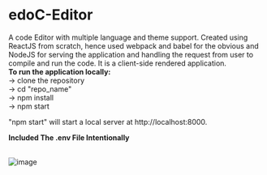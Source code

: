 # edoC-Editor
A code Editor with multiple language and theme support. Created using ReactJS from scratch, hence used webpack and babel for the obvious and NodeJS for serving the application and handling the request from user to compile and run the code. It is a client-side rendered application.
<br>
**To run the application locally:**<br>
-> clone the repository <br>
-> cd "repo_name" <br>
-> npm install<br>
-> npm start<br>

"npm start" will start a local server at http://localhost:8000.<br>

**Included The .env File Intentionally**
<br><br>

![image](https://user-images.githubusercontent.com/50882070/120762254-af4d1300-c533-11eb-99d5-ea40b376e4d1.png)
